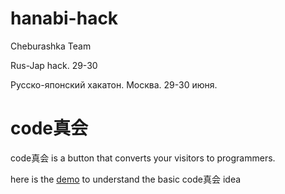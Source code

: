 # hanabi-hack

Cheburashka Team

Rus-Jap hack. 29-30

Русско-японский хакатон. Москва. 29-30 июня.

# code真会

code真会 is a button that converts your visitors to programmers.

here is the [demo](http://a.kilskil.com/ide.html) to understand the basic code真会  idea
